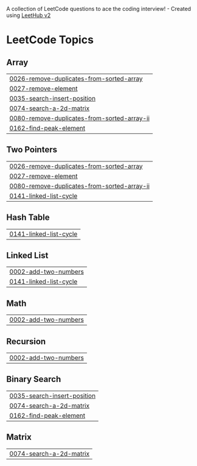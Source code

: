 A collection of LeetCode questions to ace the coding interview! - Created using [LeetHub v2](https://github.com/arunbhardwaj/LeetHub-2.0)
<!---LeetCode Topics Start-->
# LeetCode Topics
## Array
|  |
| ------- |
| [0026-remove-duplicates-from-sorted-array](https://github.com/kimhaechang1/LeetCode/tree/master/0026-remove-duplicates-from-sorted-array) |
| [0027-remove-element](https://github.com/kimhaechang1/LeetCode/tree/master/0027-remove-element) |
| [0035-search-insert-position](https://github.com/kimhaechang1/LeetCode/tree/master/0035-search-insert-position) |
| [0074-search-a-2d-matrix](https://github.com/kimhaechang1/LeetCode/tree/master/0074-search-a-2d-matrix) |
| [0080-remove-duplicates-from-sorted-array-ii](https://github.com/kimhaechang1/LeetCode/tree/master/0080-remove-duplicates-from-sorted-array-ii) |
| [0162-find-peak-element](https://github.com/kimhaechang1/LeetCode/tree/master/0162-find-peak-element) |
## Two Pointers
|  |
| ------- |
| [0026-remove-duplicates-from-sorted-array](https://github.com/kimhaechang1/LeetCode/tree/master/0026-remove-duplicates-from-sorted-array) |
| [0027-remove-element](https://github.com/kimhaechang1/LeetCode/tree/master/0027-remove-element) |
| [0080-remove-duplicates-from-sorted-array-ii](https://github.com/kimhaechang1/LeetCode/tree/master/0080-remove-duplicates-from-sorted-array-ii) |
| [0141-linked-list-cycle](https://github.com/kimhaechang1/LeetCode/tree/master/0141-linked-list-cycle) |
## Hash Table
|  |
| ------- |
| [0141-linked-list-cycle](https://github.com/kimhaechang1/LeetCode/tree/master/0141-linked-list-cycle) |
## Linked List
|  |
| ------- |
| [0002-add-two-numbers](https://github.com/kimhaechang1/LeetCode/tree/master/0002-add-two-numbers) |
| [0141-linked-list-cycle](https://github.com/kimhaechang1/LeetCode/tree/master/0141-linked-list-cycle) |
## Math
|  |
| ------- |
| [0002-add-two-numbers](https://github.com/kimhaechang1/LeetCode/tree/master/0002-add-two-numbers) |
## Recursion
|  |
| ------- |
| [0002-add-two-numbers](https://github.com/kimhaechang1/LeetCode/tree/master/0002-add-two-numbers) |
## Binary Search
|  |
| ------- |
| [0035-search-insert-position](https://github.com/kimhaechang1/LeetCode/tree/master/0035-search-insert-position) |
| [0074-search-a-2d-matrix](https://github.com/kimhaechang1/LeetCode/tree/master/0074-search-a-2d-matrix) |
| [0162-find-peak-element](https://github.com/kimhaechang1/LeetCode/tree/master/0162-find-peak-element) |
## Matrix
|  |
| ------- |
| [0074-search-a-2d-matrix](https://github.com/kimhaechang1/LeetCode/tree/master/0074-search-a-2d-matrix) |
<!---LeetCode Topics End-->